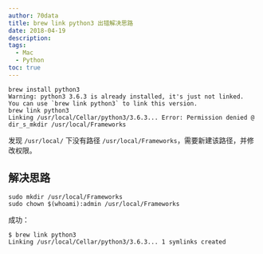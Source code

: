 ```yaml
---
author: 70data
title: brew link python3 出错解决思路
date: 2018-04-19
description:
tags:
  - Mac
  - Python
toc: true
---
```


<!--more-->

```
brew install python3
Warning: python3 3.6.3 is already installed, it's just not linked.
You can use `brew link python3` to link this version.
brew link python3
Linking /usr/local/Cellar/python3/3.6.3... Error: Permission denied @ dir_s_mkdir /usr/local/Frameworks
```

发现 `/usr/local/` 下没有路径 `/usr/local/Frameworks`，需要新建该路径，并修改权限。

## 解决思路

```
sudo mkdir /usr/local/Frameworks
sudo chown $(whoami):admin /usr/local/Frameworks
```

成功：

```
$ brew link python3
Linking /usr/local/Cellar/python3/3.6.3... 1 symlinks created
```
